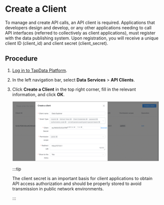 # Create a Client


To manage and create API calls, an API client is required. Applications that developers design and develop, or any other applications needing to call API interfaces (referred to collectively as client applications), must register with the data publishing system. Upon registration, you will receive a unique client ID (client_id) and client secret (client_secret).

## Procedure

1. [Log in to TapData Platform](../user-guide/log-in.md).

2. In the left navigation bar, select **Data Services** > **API Clients**.

3. Click **Create a Client** in the top right corner, fill in the relevant information, and click **OK**.

   ![](../images/create_api_client.png)

   :::tip

   The client secret is an important basis for client applications to obtain API access authorization and should be properly stored to avoid transmission in public network environments.

   :::
